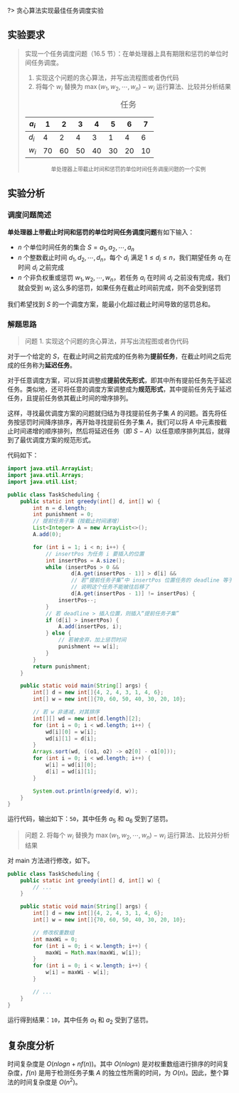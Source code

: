 ?> 贪心算法实现最佳任务调度实验

## 实验要求
 
> 实现一个任务调度问题（16.5 节）：在单处理器上具有期限和惩罚的单位时间任务调度。
> 
> 1. 实现这个问题的贪心算法，并写出流程图或者伪代码
> 2. 将每个 $w_i$ 替换为 $\max(w_1,w_2, \cdots, w_n) - w_i$ 运行算法、比较并分析结果
>
> <center>
> 
> <font size="4">任务</font>
> 
> | $a_i$ | 1   | 2   | 3   | 4   | 5   | 6   | 7   |
> | ----- | --- | --- | --- | --- | --- | --- | --- |
> | $d_i$ | 4   | 2   | 4   | 3   | 1   | 4   | 6   |
> | $w_i$ | 70  | 60  | 50  | 40  | 30  | 20  | 10  |
> 
> <span style="font-weight: 400;font-size: 12px">单处理器上带截止时间和惩罚的单位时间任务调度问题的一个实例</span>
> 
> </center>

## 实验分析

### 调度问题简述

**单处理器上带截止时间和惩罚的单位时间任务调度问题**有如下输入：

- $n$ 个单位时间任务的集合 $S = {a_1, a_2, \cdots, a_n}$
- $n$ 个整数截止时间 $d_1, d_2, \cdots, d_n$，每个 $d_i$ 满足 $1 \leq d_i \leq n$，我们期望任务 $a_i$ 在时间 $d_i$ 之前完成
- $n$ 个非负权重或惩罚 $w_1, w_2, \cdots, w_n$，若任务 $a_i$ 在时间 $d_i$ 之前没有完成，我们就会受到 $w_i$ 这么多的惩罚，如果任务在截止时间前完成，则不会受到惩罚

我们希望找到 $S$ 的一个调度方案，能最小化超过截止时间导致的惩罚总和。

### 解题思路

> 问题 1. 实现这个问题的贪心算法，并写出流程图或者伪代码

对于一个给定的 $S$，在截止时间之前完成的任务称为**提前任务**，在截止时间之后完成的任务称为**延迟任务**。

对于任意调度方案，可以将其调整成**提前优先形式**，即其中所有提前任务先于延迟任务。类似地，还可将任意的调度方案调整成为**规范形式**，其中提前任务先于延迟任务，且提前任务依其截止时间的增序排列。

这样，寻找最优调度方案的问题就归结为寻找提前任务子集 $A$ 的问题。首先将任务按惩罚时间降序排序，再开始寻找提前任务子集 $A$，我们可以将 $A$ 中元素按截止时间递增的顺序排列，然后将延迟任务（即 $S - A$）以任意顺序排列其后，就得到了最优调度方案的规范形式。


代码如下：

```java
import java.util.ArrayList;
import java.util.Arrays;
import java.util.List;

public class TaskScheduling {
    public static int greedy(int[] d, int[] w) {
        int n = d.length;
        int punishment = 0;
        // 提前任务子集（按截止时间递增）
        List<Integer> A = new ArrayList<>();
        A.add(0);

        for (int i = 1; i < n; i++) {
            // insertPos 为任务 i 要插入的位置
            int insertPos = A.size();
            while (insertPos > 0 &&
                    d[A.get(insertPos - 1)] > d[i] &&
                    // 若“提前任务子集”中 insertPos 位置任务的 deadline 等于 insertPos，
                    // 说明这个任务不能被往后移了
                    d[A.get(insertPos - 1)] != insertPos) {
                insertPos--;
            }
            // 若 deadline > 插入位置，则插入“提前任务子集”
            if (d[i] > insertPos) {
                A.add(insertPos, i);
            } else {
                // 若被舍弃，加上惩罚时间
                punishment += w[i];
            }
        }
        return punishment;
    }

    public static void main(String[] args) {
        int[] d = new int[]{4, 2, 4, 3, 1, 4, 6};
        int[] w = new int[]{70, 60, 50, 40, 30, 20, 10};

        // 若 w 非递减，对其排序
        int[][] wd = new int[d.length][2];
        for (int i = 0; i < wd.length; i++) {
            wd[i][0] = w[i];
            wd[i][1] = d[i];
        }
        Arrays.sort(wd, ((o1, o2) -> o2[0] - o1[0]));
        for (int i = 0; i < wd.length; i++) {
            w[i] = wd[i][0];
            d[i] = wd[i][1];
        }

        System.out.println(greedy(d, w));
    }
}
```

运行代码，输出如下：`50`，其中任务 $a_5$ 和 $a_6$ 受到了惩罚。

> 问题 2. 将每个 $w_i$ 替换为 $\max(w_1,w_2, \cdots, w_n) - w_i$ 运行算法、比较并分析结果

对 main 方法进行修改，如下。

```java
public class TaskScheduling {
    public static int greedy(int[] d, int[] w) {
        // ...
    }

    public static void main(String[] args) {
        int[] d = new int[]{4, 2, 4, 3, 1, 4, 6};
        int[] w = new int[]{70, 60, 50, 40, 30, 20, 10};

        // 修改权重数组
        int maxWi = 0;
        for (int i = 0; i < w.length; i++) {
            maxWi = Math.max(maxWi, w[i]);
        }
        for (int i = 0; i < w.length; i++) {
            w[i] = maxWi - w[i];
        }

        // ...
    }
}
```

运行得到结果：`10`，其中任务 $a_1$ 和 $a_2$ 受到了惩罚。

## 复杂度分析

时间复杂度是 $O(nlogn + nf(n))$。其中 $O(nlogn)$ 是对权重数组进行排序的时间复杂度，$f(n)$ 是用于检测任务子集 $A$ 的独立性所需的时间，为 $O(n)$。因此，整个算法的时间复杂度是 $O(n^2)$。